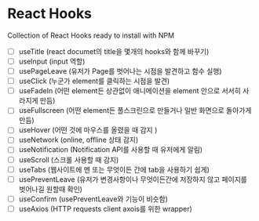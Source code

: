 # React Hooks

Collection of React Hooks ready to install with NPM

- [ ] useTitle 
(react documet의 title을 몇개의 hooks와 함께 바꾸기)
- [ ] useInput
(input 역할)
- [ ] usePageLeave
(유저가 Page를 벗어나는 시점을 발견하고 함수 실행)
- [ ] useClick
(누군가 element를 클릭하는 시점을 발견)
- [ ] useFadeIn
(어떤 element든 상관없이 애니메이션을 element 안으로 서서히 사라지게 만듬)
- [ ] useFullscreen
(어떤 element든 풀스크린으로 만들거나 일반 화면으로 돌아가게 만듬)
- [ ] useHover
(어떤 것에 마우스를 올렸을 때 감지 )
- [ ] useNetwork
(online, offline 상태 감지)
- [ ] useNotification
(Notification API를 사용할 때 유저에게 알림)
- [ ] useScroll
(스크롤 사용할 때 감지)
- [ ] useTabs
(웹사이트에 멘 또는 무엇이든 간에 tab을 사용하기 쉽게)
- [ ] usePreventLeave
(유저가 변경사항이나 무엇이든간에 저장하지 않고 페이지를 벗어나길 원할때 확인)
- [ ] useConfirm
(usePreventLeave와 기능이 비슷함)
- [ ] useAxios
(HTTP requests client axois를 위한 wrapper)